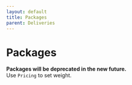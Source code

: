 ```yaml
---
layout: default
title: Packages
parent: Deliveries
---
```


# Packages

<div class="alert alert-danger" role="alert">
<strong>Packages will be deprecated in the new future.</strong>
</div>

<div class="alert alert-info" role="alert">
Use <code>Pricing</code> to set weight.
</div>
